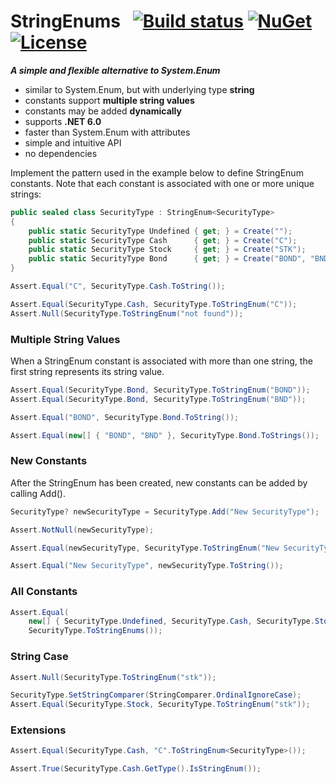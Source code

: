 # StringEnums&nbsp;&nbsp; [![Build status](https://ci.appveyor.com/api/projects/status/a0qowb0k05hih5xm?svg=true)](https://ci.appveyor.com/project/dshe/stringenums) [![NuGet](https://img.shields.io/nuget/vpre/StringEnums.svg)](https://www.nuget.org/packages/StringEnums/) [![License](https://img.shields.io/badge/license-Apache%202.0-7755BB.svg)](https://opensource.org/licenses/Apache-2.0)
***A simple and flexible alternative to System.Enum***
- similar to System.Enum, but with underlying type **string**
- constants support **multiple string values**
- constants may be added **dynamically**
- supports **.NET 6.0**
- faster than System.Enum with attributes
- simple and intuitive API
- no dependencies

Implement the pattern used in the example below to define StringEnum constants. Note that each constant is associated with one or more unique strings:
```csharp
public sealed class SecurityType : StringEnum<SecurityType>
{
    public static SecurityType Undefined { get; } = Create("");
    public static SecurityType Cash      { get; } = Create("C");
    public static SecurityType Stock     { get; } = Create("STK");
    public static SecurityType Bond      { get; } = Create("BOND", "BND");
}
```
```csharp
Assert.Equal("C", SecurityType.Cash.ToString());

Assert.Equal(SecurityType.Cash, SecurityType.ToStringEnum("C"));
Assert.Null(SecurityType.ToStringEnum("not found"));

```
### Multiple String Values
When a StringEnum constant is associated with more than one string, the first string represents its string value.
```csharp
Assert.Equal(SecurityType.Bond, SecurityType.ToStringEnum("BOND"));
Assert.Equal(SecurityType.Bond, SecurityType.ToStringEnum("BND"));

Assert.Equal("BOND", SecurityType.Bond.ToString());

Assert.Equal(new[] { "BOND", "BND" }, SecurityType.Bond.ToStrings());
```
### New Constants
After the StringEnum has been created, new constants can be added by calling Add().
```csharp
SecurityType? newSecurityType = SecurityType.Add("New SecurityType");

Assert.NotNull(newSecurityType);

Assert.Equal(newSecurityType, SecurityType.ToStringEnum("New SecurityType"));

Assert.Equal("New SecurityType", newSecurityType.ToString());
```
### All Constants
```csharp
Assert.Equal(
    new[] { SecurityType.Undefined, SecurityType.Cash, SecurityType.Stock, SecurityType.Bond, newSecurityType },
    SecurityType.ToStringEnums());
```
### String Case
```csharp
Assert.Null(SecurityType.ToStringEnum("stk"));

SecurityType.SetStringComparer(StringComparer.OrdinalIgnoreCase);
Assert.Equal(SecurityType.Stock, SecurityType.ToStringEnum("stk"));
```
### Extensions
```csharp
Assert.Equal(SecurityType.Cash, "C".ToStringEnum<SecurityType>());

Assert.True(SecurityType.Cash.GetType().IsStringEnum());
```
